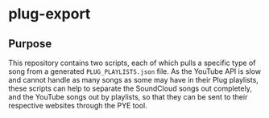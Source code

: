 # plug-export

## Purpose
This repository contains two scripts, each of which pulls a specific type of song from a generated `PLUG_PLAYLISTS.json` file. As the YouTube API is slow and cannot handle as many songs as some may have in their Plug playlists, these scripts can help to separate the SoundCloud songs out completely, and the YouTube songs out by playlists, so that they can be sent to their respective websites through the PYE tool.
